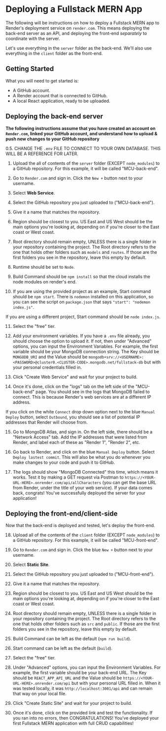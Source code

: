# Deploying a Fullstack MERN App

The following will be instructions on how to deploy a Fullstack MERN app to Render's deployment service on `render.com`. This means deploying the back-end server as an API, and deploying the front-end _separately_ to coordinate with the server.

Let's use everything in the `server` folder as the back-end. We'll also use everything in the `client` folder as the front-end.

## Getting Started

What you will need to get started is:

- A GitHub account.
- A Render account that is connected to GitHub.
- A local React application, ready to be uploaded.

## Deploying the back-end server

**The following instructions assume that you have created an account on `Render.com`, linked your GitHub account, and understand how to upload & push new changes to your GitHub repository**

0.5. CHANGE THE `.env` FILE TO CONNECT TO YOUR OWN DATABASE. THIS WILL BE A REFERENCE FOR LATER.

1. Upload the all of contents of the `server` folder (EXCEPT `node_modules`) to a GitHub repository. For this example, it will be called "MCU-back-end".

2. Go to `Render.com` and sign in. Click the `New +` button next to your username.

3. Select **Web Service**.

4. Select the GitHub repository you just uploaded to ("MCU-back-end").

5. Give it a name that matches the repository.

6. Region should be closest to you. US East and US West should be the main options you're looking at, depending on if you're closer to the East coast or West coast.

7. Root directory should remain empty, UNLESS there is a single folder in your repository containing the project. The Root directory refers to the one that holds other folders such as `models` and `routes`. If those are the first folders you see in the repository, leave this empty by default.

8. Runtime should be set to `Node`.

9. Build Command should be `npm install` so that the cloud installs the node modules on render's end.

10. If you are using the provided project as an example, Start command should be `npm start`. There is `nodemon` installed on this application, so you can see the script on `package.json` that says `"start": "nodemon index.js"`.

If you are using a different project, Start command should be `node index.js`.

11. Select the "free" tier.

12. Add your environment variables. If you have a `.env` file already, you should choose the option to upload it. If not, then under "Advanced" options, you can input the Environment Variables. For example, the first variable should be your MongoDB connection string. The Key should be `MONGODB_URI` and the Value should be `mongodb+srv://<USERNAME>:<PASSWORD>@cluster0.<CLUSTER-CODE>.mongodb.net/fullstack-db` but with your personal credentials filled in.

13. Click "Create Web Service" and wait for your project to build.

14. Once it's done, click on the "logs" tab on the left side of the "MCU-back-end" page. You should see in the logs that MongoDB failed to connect. This is because Render's web services are at a different IP address.

If you click on the white `Connect` drop down option next to the blue `Manual Deploy` button, select `Outbound`, you should see a list of potential IP addresses that Render will choose from.

15. Go to MongoDB Atlas, and sign in. On the left side, there should be a "Network Access" tab. Add the IP addresses that were listed from Render, and label each of these as "Render 1", "Render 2", etc.

16. Go back to Render, and click on the blue `Manual Deploy` button. Select `Deploy lastest commit`. This will also be what you do whenever you make changes to your code and push it to GitHub.

17. The logs should show "MongoDB Connected" this time, which means it works. Test it by making a GET request via Postman to `https://<YOUR-URL-HERE>.onrender.com/api/allCharacters` (you can get the base URL from Render, under the title of your web service). If your data comes back, congrats! You've successfully deployed the server for your application!

## Deploying the front-end/client-side

Now that the back-end is deployed and tested, let's deploy the front-end.

18. Upload all of the contents of the `client` folder (EXCEPT `node_modules`) to a GitHub repository. For this example, it will be called "MCU-front-end".

19. Go to `Render.com` and sign in. Click the blue `New +` button next to your username.

20. Select **Static Site**.

21. Select the GitHub repository you just uploaded to ("MCU-front-end").

22. Give it a name that matches the repository.

23. Region should be closest to you. US East and US West should be the main options you're looking at, depending on if you're closer to the East coast or West coast.

24. Root directory should remain empty, UNLESS there is a single folder in your repository containing the project. The Root directory refers to the one that holds other folders such as `src` and `public`. If those are the first folders you see in the repository, leave this empty by default.

25. Build Command can be left as the default (`npm run build`).

26. Start command can be left as the default (`build`).

27. Select the "free" tier.

28. Under "Advanced" options, you can input the Environment Variables. For example, the first variable should be your back-end URL. The Key should be `REACT_APP_API_URL` and the Value should be `https://<YOUR-URL-HERE>.onrender.com/api` but with your personal URL filled in. When it was tested locally, it was `http://localhost:3001/api` and can remain that way on your local file.

29. Click "Create Static Site" and wait for your project to build.

30. Once it's done, click on the provided link and test the functionality. If you ran into no errors, then CONGRATULATIONS! You've deployed your first Fullstack MERN application with full CRUD capabilities!
